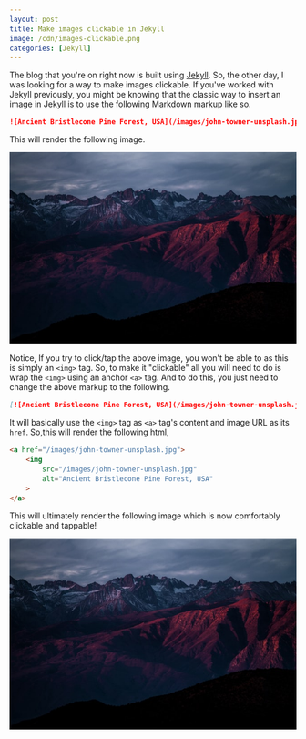 ```yaml
---
layout: post
title: Make images clickable in Jekyll
image: /cdn/images-clickable.png
categories: [Jekyll]
---
```


The blog that you're on right now is built using [Jekyll](https://jekyllrb.com/). So, the other day, I was looking for a way to make images clickable. If you've worked with Jekyll previously, you might be knowing that the classic way to insert an image in Jekyll is to use the following Markdown markup like so.

```md
![Ancient Bristlecone Pine Forest, USA](/images/john-towner-unsplash.jpg)
```

This will render the following image.

![](/images/john-towner-unsplash.jpg)

Notice, If you try to click/tap the above image, you won't be able to as this is simply an `<img>` tag. So, to make it "clickable" all you will need to do is wrap the `<img>` using an anchor `<a>` tag. And to do this, you just need to change the above markup to the following.

```md
[![Ancient Bristlecone Pine Forest, USA](/images/john-towner-unsplash.jpg)](/images/john-towner-unsplash.jpg)
```

It will basically use the `<img>` tag as `<a>` tag's content and image URL as its `href`. So,this will render the following html,

```html
<a href="/images/john-towner-unsplash.jpg">
    <img 
        src="/images/john-towner-unsplash.jpg" 
        alt="Ancient Bristlecone Pine Forest, USA"
    >
</a>
```

This will ultimately render the following image which is now comfortably clickable and tappable!

[![Ancient Bristlecone Pine Forest, USA](/images/john-towner-unsplash.jpg)](/images/john-towner-unsplash.jpg)